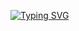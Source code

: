 [![Typing SVG](http://readme-typing-svg.herokuapp.com?font=Fira+Code&duration=600&pause=5000&color=0A51A1&center=true&vCenter=true&multiline=true&width=600&height=100&lines=Hello%2C+I'm+Yohann+!;Third+year+student+at+Epitech+Lyon)](https://git.io/typing-svg)
